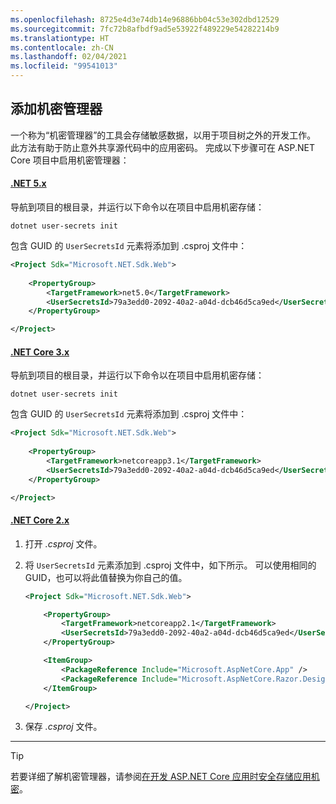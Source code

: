 ```yaml
---
ms.openlocfilehash: 8725e4d3e74db14e96886bb04c53e302dbd12529
ms.sourcegitcommit: 7fc72b8afbdf9ad5e53922f489229e54282214b9
ms.translationtype: HT
ms.contentlocale: zh-CN
ms.lasthandoff: 02/04/2021
ms.locfileid: "99541013"
---
```

## <a name="add-secret-manager"></a>添加机密管理器

一个称为“机密管理器”的工具会存储敏感数据，以用于项目树之外的开发工作。 此方法有助于防止意外共享源代码中的应用密码。 完成以下步骤可在 ASP.NET Core 项目中启用机密管理器：

#### <a name="net-5x"></a>[.NET 5.x](#tab/core5x)

导航到项目的根目录，并运行以下命令以在项目中启用机密存储：

```dotnetcli
dotnet user-secrets init
```

包含 GUID 的 `UserSecretsId` 元素将添加到 .csproj 文件中：

```xml
<Project Sdk="Microsoft.NET.Sdk.Web">
    
    <PropertyGroup>
        <TargetFramework>net5.0</TargetFramework>
        <UserSecretsId>79a3edd0-2092-40a2-a04d-dcb46d5ca9ed</UserSecretsId>
    </PropertyGroup>

</Project>
```

#### <a name="net-core-3x"></a>[.NET Core 3.x](#tab/core3x)

导航到项目的根目录，并运行以下命令以在项目中启用机密存储：

```dotnetcli
dotnet user-secrets init
```

包含 GUID 的 `UserSecretsId` 元素将添加到 .csproj 文件中：

```xml
<Project Sdk="Microsoft.NET.Sdk.Web">
    
    <PropertyGroup>
        <TargetFramework>netcoreapp3.1</TargetFramework>
        <UserSecretsId>79a3edd0-2092-40a2-a04d-dcb46d5ca9ed</UserSecretsId>
    </PropertyGroup>

</Project>
```

#### <a name="net-core-2x"></a>[.NET Core 2.x](#tab/core2x)

1. 打开 *.csproj* 文件。

1. 将 `UserSecretsId` 元素添加到 .csproj 文件中，如下所示。 可以使用相同的 GUID，也可以将此值替换为你自己的值。

    ```xml
    <Project Sdk="Microsoft.NET.Sdk.Web">
    
        <PropertyGroup>
            <TargetFramework>netcoreapp2.1</TargetFramework>
            <UserSecretsId>79a3edd0-2092-40a2-a04d-dcb46d5ca9ed</UserSecretsId>
        </PropertyGroup>
    
        <ItemGroup>
            <PackageReference Include="Microsoft.AspNetCore.App" />
            <PackageReference Include="Microsoft.AspNetCore.Razor.Design" Version="2.1.2" PrivateAssets="All" />
        </ItemGroup>
    
    </Project>
    ```
    
1. 保存 *.csproj* 文件。

---

> [!TIP]
> 若要详细了解机密管理器，请参阅[在开发 ASP.NET Core 应用时安全存储应用机密](https://docs.microsoft.com/aspnet/core/security/app-secrets)。
